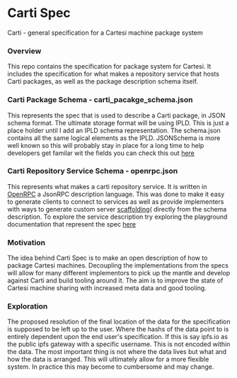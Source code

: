 # Carti Spec
Carti - general specification for a Cartesi machine package system
### Overview
This repo contains the specification for package system for Cartesi. It includes the specification for what makes a repository service that hosts Carti packages, as well as the package description schema itself.

### Carti Package Schema - carti_pacakge_schema.json
This represents the spec that is used to describe a Carti package, in JSON schema format. The ultimate storage format will be using IPLD. This is just a place holder until I add an IPLD schema representation. The schema.json contains all the same logical elements as the IPLD. JSONSchema is more well known so this will probably stay in place for a long time to help developers get familar wit the fields you can check this out [here](https://github.com/createdreamtech/carti-spec/blob/main/carti_package_schema.json)

### Carti Repository Service Schema - openrpc.json
This represents what makes a carti repository service. It is written in [OpenRPC](https://open-rpc.org) a JsonRPC description language. This was done to make it easy to generate clients to connect to services as well as provide implementers with ways to generate custom server [scaffolding](https://github.com/open-rpc/generator)( directly from the schema description. To explore the service description try exploring the playground documentation that represent the spec [here](https://playground.open-rpc.org/?schemaUrl=https://raw.githubusercontent.com/createdreamtech/carti-spec/main/openrpc.json)

### Motivation
The idea behind Carti Spec is to make an open description of how to package Cartesi machines. Decoupling the implementations from the specs will allow for many different implementors to pick up the mantle and develop against Carti and build tooling around it. The aim is to improve the state of Cartesi machine sharing with increased meta data and good tooling.

### Exploration
The proposed resolution of the final location of the data for the specification is supposed to be left up to the user. Where the hashs of the data point to is entirely dependent upon the end user's specification. If this is say ipfs.io as the public ipfs gateway with a specific username. This is not encoded within the data. The most important thing is not where the data lives but what and how the data is arranged. This will ultimately allow for a more flexible system. In practice this may become to cumbersome and may change.
